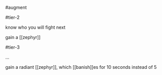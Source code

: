 #augment 

#tier-2 

know who you will fight next

gain a [[zephyr]]

#tier-3 

...

gain a radiant [[zephyr]], which [[banish]]es for 10 seconds instead of 5
